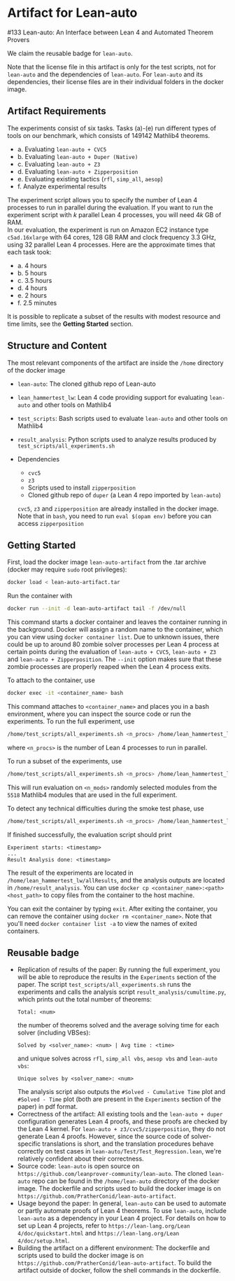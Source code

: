 # Artifact for Lean-auto

#133 Lean-auto: An Interface between Lean 4 and Automated Theorem Provers

We claim the reusable badge for `lean-auto`.

Note that the license file in this artifact is only for the test scripts, not for `lean-auto` and the dependencies of `lean-auto`. For `lean-auto` and its dependencies, their license files are in their individual folders in the docker image.

## Artifact Requirements

The experiments consist of six tasks. Tasks (a)-(e) run different types of tools on our benchmark, which consists of 149142 Mathlib4 theorems.
* a. Evaluating `lean-auto + CVC5`
* b. Evaluating `lean-auto + Duper (Native)`
* c. Evaluating `lean-auto + Z3`
* d. Evaluating `lean-auto + Zipperposition`
* e. Evaluating existing tactics (`rfl`, `simp_all`, `aesop`)
* f. Analyze experimental results

The experiment script allows you to specify the number of Lean 4 processes to run in parallel during the evaluation. If you want to run the experiment script with $k$ parallel Lean 4 processes, you will need $4k$ GB of RAM.  
In our evaluation, the experiment is run on Amazon EC2 instance type `c5ad.16xlarge` with 64 cores, 128 GB RAM and clock frequency 3.3 GHz, using 32 parallel Lean 4 processes. Here are the approximate times that each task took:
* a. 4 hours
* b. 5 hours
* c. 3.5 hours
* d. 4 hours
* e. 2 hours
* f. 2.5 minutes

It is possible to replicate a subset of the results with modest resource and time limits, see the **Getting Started** section.

## Structure and Content

The most relevant components of the artifact are inside the `/home` directory of the docker image
* `lean-auto`: The cloned github repo of Lean-auto
* `lean_hammertest_lw`: Lean 4 code providing support for evaluating `lean-auto` and other tools on Mathlib4
* `test_scripts`: Bash scripts used to evaluate `lean-auto` and other tools on Mathlib4
* `result_analysis`: Python scripts used to analyze results produced by `test_scripts/all_experiments.sh`
* Dependencies
  * `cvc5`
  * `z3`
  * Scripts used to install `zipperposition`
  * Cloned github repo of `duper` (a Lean 4 repo imported by `lean-auto`)

  `cvc5`, `z3` and `zipperposition` are already installed in the docker image. Note that in `bash`, you need to run `eval $(opam env)` before you can access `zipperposition`


## Getting Started

First, load the docker image `lean-auto-artifact` from the .tar archive (docker may require `sudo` root privileges):
```bash
docker load < lean-auto-artifact.tar
```

Run the container with
```bash
docker run --init -d lean-auto-artifact tail -f /dev/null
```

This command starts a docker container and leaves the container running in the background. Docker will assign a random name to the container, which you can view using ``docker container list``. Due to unknown issues, there could be up to around 80 zombie solver processes per Lean 4 process at certain points during the evaluation of `lean-auto + CVC5`, `lean-auto + Z3` and `lean-auto + Zipperposition`. The ``--init`` option makes sure that these zombie processes are properly reaped when the Lean 4 process exits.

To attach to the container, use
```bash
docker exec -it <container_name> bash
```

This command attaches to `<container_name>` and places you in a bash environment, where you can inspect the source code or run the experiments. To run the full experiment, use
```bash
/home/test_scripts/all_experiments.sh <n_procs> /home/lean_hammertest_lw
```
where `<n_procs>` is the number of Lean 4 processes to run in parallel.

To run a subset of the experiments, use
```bash
/home/test_scripts/all_experiments.sh <n_procs> /home/lean_hammertest_lw <n_mods>
```
This will run evaluation on `<n_mods>` randomly selected modules from the ``5518`` Mathlib4 modules that are used in the full experiment.

To detect any technical difficulties during the smoke test phase, use
```bash
/home/test_scripts/all_experiments.sh <n_procs> /home/lean_hammertest_lw 4
```

If finished successfully, the evaluation script should print

```
Experiment starts: <timestamp>
...
Result Analysis done: <timestamp>
```

The result of the experiments are located in `/home/lean_hammertest_lw/allResults`, and the analysis outputs are located in `/home/result_analysis`. You can use ``docker cp <container_name>:<path> <host_path>`` to copy files from the container to the host machine.

You can exit the container by typing `exit`. After exiting the container, you can remove the container using ``docker rm <container_name>``. Note that you'll need ``docker container list -a`` to view the names of exited containers.


## Reusable badge
* Replication of results of the paper: By running the full experiment, you will be able to reproduce the results in the `Experiments` section of the paper. The script `test_scripts/all_experiments.sh` runs the experiments and calls the analysis script `result_analysis/cumultime.py`, which prints out the total number of theorems:
  ```
  Total: <num>
  ```
  the number of theorems solved and the average solving time for each solver (including VBSes):
  ```
  Solved by <solver_name>: <num> | Avg time : <time>
  ```
  and unique solves across `rfl`, `simp_all vbs`, `aesop vbs` and `lean-auto vbs`:
  ```
  Unique solves by <solver_name>: <num>
  ```
  The analysis script also outputs the `#Solved - Cumulative Time` plot and `#Solved - Time` plot (both are present in the `Experiments` section of the paper) in pdf format.
* Correctness of the artifact: All existing tools and the `lean-auto + duper` configuration generates Lean 4 proofs, and these proofs are checked by the Lean 4 kernel. For `lean-auto + z3/cvc5/zipperposition`, they do not generate Lean 4 proofs. However, since the source code of solver-specific translations is short, and the translation procedures behave correctly on test cases in `lean-auto/Test/Test_Regression.lean`, we're relatively confident about their correctness.
* Source code: `lean-auto` is open source on `https://github.com/leanprover-community/lean-auto`. The cloned `lean-auto` repo can be found in the `/home/lean-auto` directory of the docker image. The dockerfile and scripts used to build the docker image is on `https://github.com/PratherConid/lean-auto-artifact`.
* Usage beyond the paper: In general, ``lean-auto`` can be used to automate or partly automate proofs of Lean 4 theorems. To use ``lean-auto``, include ``lean-auto`` as a dependency in your Lean 4 project. For details on how to set up Lean 4 projects, refer to `https://lean-lang.org/Lean 4/doc/quickstart.html` and `https://lean-lang.org/Lean 4/doc/setup.html`.
* Building the artifact on a different environment: The dockerfile and scripts used to build the docker image is on `https://github.com/PratherConid/lean-auto-artifact`. To build the artifact outside of docker, follow the shell commands in the dockerfile.